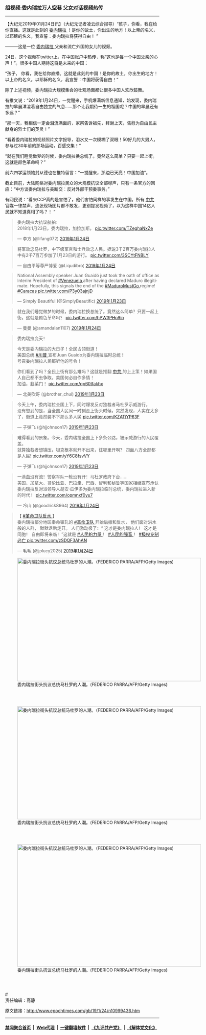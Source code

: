 ### 组视频:委内瑞拉万人空巷 父女对话视频热传
------------------------

<p>
 【大纪元2019年01月24日讯】（大纪元记者凌云综合报导）“孩子，你看，我在给你直播。这就是此刻的
 <a href="http://www.epochtimes.com/gb/tag/%E5%A7%94%E5%86%85%E7%91%9E%E6%8B%89.html">
  委内瑞拉
 </a>
 ！是你的故土，你出生的地方！以上帝的名义，以耶稣的名义，我宣誓：委内瑞拉将获得自由！ ”
</p>
<p>
 ———这是一位
 <a href="http://www.epochtimes.com/gb/tag/%E5%A7%94%E5%86%85%E7%91%9E%E6%8B%89.html">
  委内瑞拉
 </a>
 父亲和流亡外国的女儿的视频。
</p>
<p>
</p>
<p>
 24日，这个视频在twitter上，在中国账户中热传，称“这也是每一个中国父亲的心声！”。很多中国人期待这将是未来的中国：
</p>
<p>
 “孩子， 你看，我在给你直播。这就是此刻的中国！是你的故土，你出生的地方！以上帝的名义，以耶稣的名义，我宣誓：中国将获得自由！”
</p>
<p>
 除了上述视频，委内瑞拉大规模集会的壮观场面都让很多中国人欢欣鼓舞。
</p>
<p>
</p>
<p>
</p>
<p>
 有推文说：“2019年1月24日，一觉醒来，手机爆满新信息通知，始发现，委内瑞拉的早晨洋溢着自由独立的气息……那个让我期待一生的祖国呢？中国的早晨还有多远？”
</p>
<p>
 “那一天，我相信一定会泪流满面的，家祭告诉祖先，拜谢上天，告慰为自由民主献身的烈士们的英灵！”
</p>
<p>
 “看着委内瑞拉的视频照片文字报导，泪水又一次模糊了双眼！50好几的大男人，参与过30年前的那场运动，百感交集！”
</p>
<p>
 “就在我们睡觉做梦的时候，委内瑞拉换总统了。竟然这么简单？只要一起上街。这就是颜色革命吗？”
</p>
<p>
 前六四学运领袖封从德也在推特留言：“一觉醒来，那边已天亮！中国加油”。
</p>
<p>
 截止目前，大陆网络对委内瑞拉民众的大规模抗议全部噤声，只有一条官方的回应：“中方谈委内瑞拉与美断交：反对外部干预委事务。”
</p>
<p>
 有网民说：“看来CCP真的是害怕了，他们害怕同样的事发生在中国。所有
 <a href="http://www.epochtimes.com/gb/tag/%E4%B8%AD%E5%85%B1.html">
  中共
 </a>
 官媒一律禁声，连张现场图片都不敢发，更别提发视频了，以为这样中国14亿人民就不知道真相了吗？！ ”
</p>
<blockquote class="twitter-tweet" data-lang="zh-cn">
 <p dir="ltr" lang="zh">
  委内瑞拉大抗议航拍：
  <br/>
  2018年1月23日，委内瑞拉，加拉加斯。
  <a href="https://t.co/TZeghaNxZe">
   pic.twitter.com/TZeghaNxZe
  </a>
 </p>
 <p>
  — 李方 (@lifang072)
  <a href="https://twitter.com/lifang072/status/1088530140630532096?ref_src=twsrc%5Etfw">
   2019年1月24日
  </a>
 </p>
</blockquote>
<p>
</p>
<blockquote class="twitter-tweet" data-lang="zh-cn">
 <p dir="ltr" lang="zh">
  将军效忠马杜罗，中下级军官和士兵效忠人民。据说3千2百万委内瑞拉人中有2千7百万参加了1月23日的游行。
  <a href="https://t.co/3SCYtFNBLY">
   pic.twitter.com/3SCYtFNBLY
  </a>
 </p>
 <p>
  — 自由平等尊严博爱 (@Liqudibro)
  <a href="https://twitter.com/Liqudibro/status/1088473969894871040?ref_src=twsrc%5Etfw">
   2019年1月24日
  </a>
 </p>
</blockquote>
<p>
</p>
<blockquote class="twitter-tweet" data-lang="zh-cn">
 <p dir="ltr" lang="en">
  National Assembly speaker Juan Guaidó just took the oath of office as Interim President of
  <a href="https://twitter.com/hashtag/Venezuela?src=hash&amp;ref_src=twsrc%5Etfw">
   #Venezuela
  </a>
  after having declared Maduro illegitimate. Hopefully, this signals the end of the
  <a href="https://twitter.com/hashtag/MaduroMustGo?src=hash&amp;ref_src=twsrc%5Etfw">
   #MaduroMustGo
  </a>
  regime!
  <a href="https://twitter.com/hashtag/Caracas?src=hash&amp;ref_src=twsrc%5Etfw">
   #Caracas
  </a>
  <a href="https://t.co/P3y03ajnjD">
   pic.twitter.com/P3y03ajnjD
  </a>
 </p>
 <p>
  — Simply Beautiful (@SimplyBeautific)
  <a href="https://twitter.com/SimplyBeautific/status/1088141113079283715?ref_src=twsrc%5Etfw">
   2019年1月23日
  </a>
 </p>
</blockquote>
<p>
</p>
<blockquote class="twitter-tweet" data-lang="zh-cn">
 <p dir="ltr" lang="zh">
  就在我们睡觉做梦的时候，委内瑞拉换总统了。竟然这么简单？只要一起上街。这就是颜色革命吗？
  <a href="https://t.co/hPW3PHp9in">
   pic.twitter.com/hPW3PHp9in
  </a>
 </p>
 <p>
  — 曼曼 (@amandalan1107)
  <a href="https://twitter.com/amandalan1107/status/1088235885441630208?ref_src=twsrc%5Etfw">
   2019年1月24日
  </a>
 </p>
</blockquote>
<p>
</p>
<blockquote class="twitter-tweet" data-lang="zh-cn">
 <p dir="ltr" lang="zh">
  委内瑞拉变天！
 </p>
 <p>
  今天是委内瑞拉的大日子！全民占领街道！
  <br/>
  美国总统
  <a href="https://twitter.com/hashtag/%E5%B7%9D%E6%99%AE?src=hash&amp;ref_src=twsrc%5Etfw">
   #川普
  </a>
  宣布Juan Guaido为委内瑞拉临时总统！
  <br/>
  号召委内瑞拉人民都听他的号令！
 </p>
 <p>
  你们看到了吗？全民上街有那么难吗？这就是推翻
  <a href="http://www.epochtimes.com/gb/tag/%E4%B8%AD%E5%85%B1.html">
   中共
  </a>
  的上上策！如果国人自己都不去争取。美国何必自作多情！
  <br/>
  加油，韭菜门！
  <a href="https://t.co/qp60tfakhx">
   pic.twitter.com/qp60tfakhx
  </a>
 </p>
 <p>
  — 北美吹哥 (@brother_chui)
  <a href="https://twitter.com/brother_chui/status/1088163381519892480?ref_src=twsrc%5Etfw">
   2019年1月23日
  </a>
 </p>
</blockquote>
<p>
</p>
<blockquote class="twitter-tweet" data-lang="zh-cn">
 <p dir="ltr" lang="zh">
  今天上午，委内瑞拉全国上下，同时爆发反对独裁者马杜罗示威游行。
  <br/>
  没有想到的是，当全国人民同一时刻走上街头时候，突然发现，人实在太多了，街道上竟然装不下那么多人民
  <a href="https://t.co/KZATtYP63F">
   pic.twitter.com/KZATtYP63F
  </a>
 </p>
 <p>
  — 子弹飞 (@hjjohnson17)
  <a href="https://twitter.com/hjjohnson17/status/1088104676543803392?ref_src=twsrc%5Etfw">
   2019年1月23日
  </a>
 </p>
</blockquote>
<p>
</p>
<blockquote class="twitter-tweet" data-lang="zh-cn">
 <p dir="ltr" lang="zh">
  难得看到的景象。今天，委内瑞拉全国上下多条公路，被示威游行的人民覆盖。
  <br/>
  就算独裁者想镇压，坦克根本就开不出来，往哪里开啊？ 四面八方全部都是人民!
  <a href="https://t.co/yY6C8fsvVY">
   pic.twitter.com/yY6C8fsvVY
  </a>
 </p>
 <p>
  — 子弹飞 (@hjjohnson17)
  <a href="https://twitter.com/hjjohnson17/status/1088114096870809600?ref_src=twsrc%5Etfw">
   2019年1月23日
  </a>
 </p>
</blockquote>
<p>
</p>
<blockquote class="twitter-tweet" data-lang="zh-cn">
 <p dir="ltr" lang="zh">
  一滴血没有流！警察军队一枪没有开！马杜罗政府下台……
  <br/>
  美国、加拿大、哥伦比亚、巴拉圭、巴西、智利和秘鲁等国家相继宣布承认委内瑞拉反对派领导人胡安·瓜伊多为委内瑞拉临时总统，委内瑞拉进入新的时代！
  <a href="https://t.co/opmnxf0yu7">
   pic.twitter.com/opmnxf0yu7
  </a>
 </p>
 <p>
  — 冷山 (@goodrick8964)
  <a href="https://twitter.com/goodrick8964/status/1088229295258890241?ref_src=twsrc%5Etfw">
   2019年1月24日
  </a>
 </p>
</blockquote>
<p>
</p>
<blockquote class="twitter-tweet" data-lang="zh-cn">
 <p dir="ltr" lang="zh">
  【
  <a href="https://twitter.com/hashtag/%E9%9D%A9%E5%91%BD%E5%8D%AB%E9%98%9F%E5%8F%8D%E6%B0%B4?src=hash&amp;ref_src=twsrc%5Etfw">
   #革命卫队反水
  </a>
  】
  <br/>
  委内瑞拉部分地区奉命镇轧的
  <a href="https://twitter.com/hashtag/%E9%9D%A9%E5%91%BD%E5%8D%AB%E9%98%9F?src=hash&amp;ref_src=twsrc%5Etfw">
   #革命卫队
  </a>
  开始后撤和反水， 他们面对洪水般的人群， 默默退后走开。 人们激动极了：“ 这才是委内瑞拉人！ 这才是同胞！ 自由即将来临！”这就是
  <a href="https://twitter.com/hashtag/%E4%BA%BA%E6%B0%91%E7%9A%84%E5%8A%9B%E9%87%8F?src=hash&amp;ref_src=twsrc%5Etfw">
   #人民的力量
  </a>
  ！
  <a href="https://twitter.com/hashtag/%E4%BA%BA%E6%B0%91%E7%9A%84%E5%BC%B7%E9%9F%B3?src=hash&amp;ref_src=twsrc%5Etfw">
   #人民的强音
  </a>
  ！
  <a href="https://twitter.com/hashtag/%E6%9E%81%E6%9D%83%E4%B8%93%E5%88%B6%E5%BF%85%E4%BA%A1?src=hash&amp;ref_src=twsrc%5Etfw">
   #极权专制必亡
  </a>
  <a href="https://t.co/zSDQF3AhAN">
   pic.twitter.com/zSDQF3AhAN
  </a>
 </p>
 <p>
  — 毛毛 (@jplucy2025)
  <a href="https://twitter.com/jplucy2025/status/1088327640715452422?ref_src=twsrc%5Etfw">
   2019年1月24日
  </a>
 </p>
</blockquote>
<p>
</p>
<figure class="wp-caption aligncenter" id="attachment_10999464" style="width: 600px">
 <a href="http://i.epochtimes.com/assets/uploads/2019/01/GettyImages-1087225158.jpg">
  <img alt="委内瑞拉街头抗议总统马杜罗的人潮。（FEDERICO PARRA/AFP/Getty Images)" class="size-large wp-image-10999464" height="403" src="http://i.epochtimes.com/assets/uploads/2019/01/GettyImages-1087225158-600x403.jpg" width="600"/>
 </a>
 <br/><figcaption class="wp-caption-text">
  委内瑞拉街头抗议总统马杜罗的人潮。(FEDERICO PARRA/AFP/Getty Images)
 </figcaption><br/>
</figure><br/>
<figure class="wp-caption aligncenter" id="attachment_10999466" style="width: 600px">
 <a href="http://i.epochtimes.com/assets/uploads/2019/01/GettyImages-1087225258.jpg">
  <img alt="委内瑞拉街头抗议总统马杜罗的人潮。（FEDERICO PARRA/AFP/Getty Images)" class="size-large wp-image-10999466" height="369" src="http://i.epochtimes.com/assets/uploads/2019/01/GettyImages-1087225258-600x369.jpg" width="600"/>
 </a>
 <br/><figcaption class="wp-caption-text">
  委内瑞拉街头抗议总统马杜罗的人潮。(FEDERICO PARRA/AFP/Getty Images)
 </figcaption><br/>
</figure><br/>
<figure class="wp-caption aligncenter" id="attachment_10999467" style="width: 600px">
 <a href="http://i.epochtimes.com/assets/uploads/2019/01/GettyImages-1087225634.jpg">
  <img alt="委内瑞拉街头抗议总统马杜罗的人潮。（FEDERICO PARRA/AFP/Getty Images)" class="size-large wp-image-10999467" height="400" src="http://i.epochtimes.com/assets/uploads/2019/01/GettyImages-1087225634-600x400.jpg" width="600"/>
 </a>
 <br/><figcaption class="wp-caption-text">
  委内瑞拉街头抗议总统马杜罗的人潮。(FEDERICO PARRA/AFP/Getty Images)
 </figcaption><br/>
</figure><br/>
<p>
 #
 <br/>
 责任编辑：高静
</p>

原文链接：http://www.epochtimes.com/gb/19/1/24/n10999436.htm


------------------------
#### [禁闻聚合首页](https://github.com/gfw-breaker/banned-news/blob/master/README.md) &nbsp;|&nbsp; [Web代理](https://github.com/gfw-breaker/open-proxy/blob/master/README.md) &nbsp;|&nbsp; [一键翻墙软件](https://github.com/gfw-breaker/nogfw/blob/master/README.md) &nbsp;|&nbsp; [《九评共产党》](https://github.com/gfw-breaker/9ping.md/blob/master/README.md#九评之一评共产党是什么) &nbsp;|&nbsp; [《解体党文化》](https://github.com/gfw-breaker/jtdwh.md/blob/master/README.md#绪论)